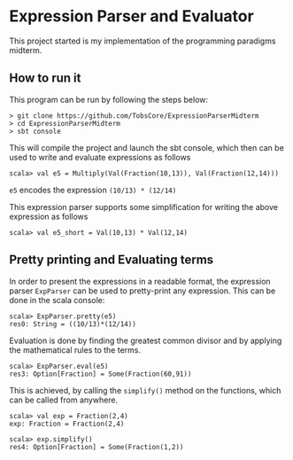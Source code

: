 # Expression Parser and Evaluator

This project started is my implementation of the programming paradigms midterm.

## How to run it

This program can be run by following the steps below:

```
> git clone https://github.com/TobsCore/ExpressionParserMidterm
> cd ExpressionParserMidterm
> sbt console
```

This will compile the project and launch the sbt console, which then can be used to write and evaluate expressions as follows

```
scala> val e5 = Multiply(Val(Fraction(10,13)), Val(Fraction(12,14)))
```

`e5` encodes the expression `(10/13) * (12/14)`

This expression parser supports some simplification for writing the above expression as follows

```
scala> val e5_short = Val(10,13) * Val(12,14)
```

## Pretty printing and Evaluating terms

In order to present the expressions in a readable format, the expression parser `ExpParser` can be used to pretty-print any expression. This can be done in the scala console:

```
scala> ExpParser.pretty(e5)
res0: String = ((10/13)*(12/14))
```

Evaluation is done by finding the greatest common divisor and by applying the mathematical rules to the terms.

```
scala> ExpParser.eval(e5)
res3: Option[Fraction] = Some(Fraction(60,91))
```

This is achieved, by calling the `simplify()` method on the functions, which can be called from anywhere.

```
scala> val exp = Fraction(2,4)
exp: Fraction = Fraction(2,4)

scala> exp.simplify()
res4: Option[Fraction] = Some(Fraction(1,2))
```
